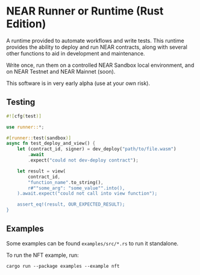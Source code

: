 # NEAR Runner or Runtime (Rust Edition)
A runtime provided to automate workflows and write tests. This runtime provides the ability to deploy and run NEAR contracts, along with several other functions to aid in development and maintenance.

Write once, run them on a controlled NEAR Sandbox local environment, and on NEAR Testnet and NEAR Mainnet (soon).

This software is in very early alpha (use at your own risk).

## Testing
```rust
#![cfg(test)]

use runner::*;

#[runner::test(sandbox)]
async fn test_deploy_and_view() {
    let (contract_id, signer) = dev_deploy("path/to/file.wasm")
        .await
        .expect("could not dev-deploy contract");

    let result = view(
        contract_id,
        "function_name".to_string(),
        r#""some_arg": "some_value"".into(),
    ).await.expect("could not call into view function");

    assert_eq!(result, OUR_EXPECTED_RESULT);
}


```

## Examples
Some examples can be found `examples/src/*.rs` to run it standalone.

To run the NFT example, run:
```
cargo run --package examples --example nft
```
